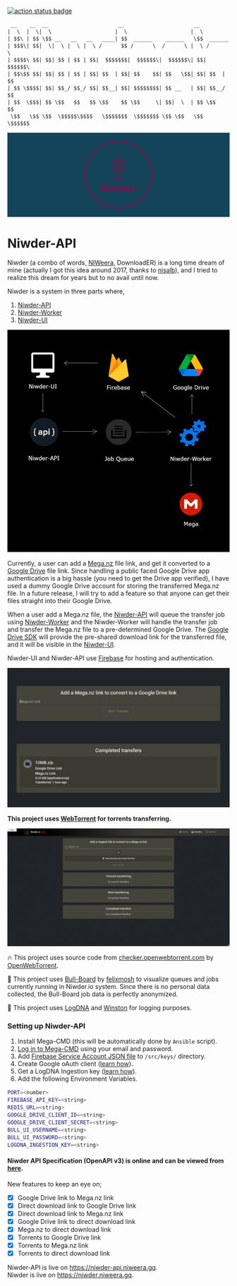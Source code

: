 [![action status badge](https://github.com/Niweera/niwder-api/actions/workflows/codeql-analysis.yml/badge.svg)](https://github.com/Niweera/niwder-api/actions)

```
 __    __  __                      __                      __           
|  \  |  \|  \                    |  \                    |  \          
| $$\ | $$ \$$ __   __   __   ____| $$  ______    ______   \$$  ______  
| $$$\| $$|  \|  \ |  \ |  \ /      $$ /      \  /      \ |  \ /      \
| $$$$\ $$| $$| $$ | $$ | $$|  $$$$$$$|  $$$$$$\|  $$$$$$\| $$|  $$$$$$\
| $$\$$ $$| $$| $$ | $$ | $$| $$  | $$| $$    $$| $$   \$$| $$| $$  | $$
| $$ \$$$$| $$| $$_/ $$_/ $$| $$__| $$| $$$$$$$$| $$ __   | $$| $$__/ $$
| $$  \$$$| $$ \$$   $$   $$ \$$    $$ \$$     \| $$|  \  | $$ \$$    $$
 \$$   \$$ \$$  \$$$$$\$$$$   \$$$$$$$  \$$$$$$$ \$$ \$$   \$$  \$$$$$$
```

![image](assets/cover_3.png)

# Niwder-API

Niwder (a combo of words, [NIWeera](https://github.com/Niweera), DownloadER) is a long time dream of mine (actually I
got this idea around 2017, thanks to [nisalb](https://github.com/nisalb)), and I tried to realize this dream for years
but to no avail until now.

Niwder is a system in three parts where,

1. [Niwder-API](https://github.com/Niweera/niwder-api)
2. [Niwder-Worker](https://github.com/Niweera/niwder-api/tree/main/src/worker)
3. [Niwder-UI](https://github.com/Niweera/niwder)

![image](assets/system.jpg)

Currently, a user can add a [Mega.nz](https://mega.nz) file link, and get it converted to
a [Google Drive](https://drive.google.com) file link. Since handling a public faced Google Drive app authentication is a
big hassle (you need to get the Drive app verified), I have used a dummy Google Drive account for storing the
transferred Mega.nz file. In a future release, I will try to add a feature so that anyone can get their files straight
into their Google Drive.

When a user add a Mega.nz file, the [Niwder-API](https://github.com/Niweera/niwder-api) will queue the transfer job
using [Niwder-Worker](https://github.com/Niweera/niwder-api/tree/main/src/worker) and the Niwder-Worker will handle the
transfer job and transfer the Mega.nz file to a pre-determined Google Drive.
The [Google Drive SDK](https://developers.google.com/drive) will provide the pre-shared download link for the
transferred file, and it will be visible in the [Niwder-UI](https://github.com/Niweera/niwder).

Niwder-UI and Niwder-API use [Firebase](https://firebase.google.com/) for hosting and authentication.

![image](assets/ui.jpg)

**This project uses [WebTorrent](https://github.com/webtorrent/webtorrent) for torrents transferring.**

![image](assets/torrents-download-demo.gif)

🔥 This project uses source code
from [checker.openwebtorrent.com](https://github.com/OpenWebTorrent/checker.openwebtorrent.com)
by [OpenWebTorrent](https://github.com/OpenWebTorrent).

🎯 This project uses [Bull-Board](https://github.com/felixmosh/bull-board) by [felixmosh](https://github.com/felixmosh)
to visualize queues and jobs currently running in Niwder.io system. Since there is no personal data collected, the
Bull-Board job data is perfectly anonymized.

🍭 This project uses [LogDNA](https://www.logdna.com/) and [Winston](https://github.com/winstonjs/winston) for logging
purposes.

### Setting up Niwder-API

1. Install Mega-CMD (this will be automatically done by `Ansible` script).
2. [Log in to Mega-CMD](https://github.com/meganz/MEGAcmd/issues/36) using your email and password.
3. Add [Firebase Service Account JSON file](https://firebase.google.com/docs/admin/setup#initialize-sdk) to `/src/keys/`
   directory.
4. Create Google oAuth client ([learn how](https://support.google.com/cloud/answer/6158849?hl=en)).
5. Get a LogDNA Ingestion key ([learn how](https://docs.logdna.com/docs/ingestion-key)).
6. Add the following Environment Variables.

```bash
PORT=<number>
FIREBASE_API_KEY=<string>
REDIS_URL=<string>
GOOGLE_DRIVE_CLIENT_ID=<string>
GOOGLE_DRIVE_CLIENT_SECRET=<string>
BULL_UI_USERNAME=<string>
BULL_UI_PASSWORD=<string>
LOGDNA_INGESTION_KEY=<string>
```

#### Niwder API Specification (OpenAPI v3) is online and can be viewed from [here](https://niwder-api.niweera.gq/api/docs).

New features to keep an eye on;

- [x] Google Drive link to Mega.nz link
- [x] Direct download link to Google Drive link
- [x] Direct download link to Mega.nz link
- [x] Google Drive link to direct download link
- [x] Mega.nz to direct download link
- [x] Torrents to Google Drive link
- [x] Torrents to Mega.nz link
- [x] Torrents to direct download link

Niwder-API is live on https://niwder-api.niweera.gq. <br/>
Niwder is live on https://niwder.niweera.gq.
